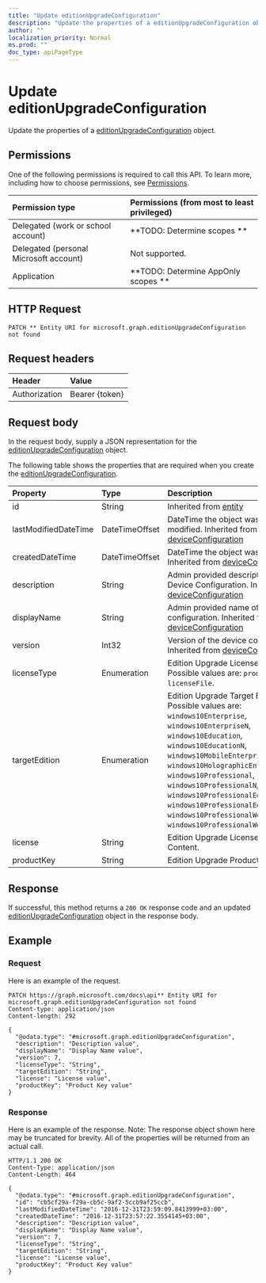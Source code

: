 ```yaml
---
title: "Update editionUpgradeConfiguration"
description: "Update the properties of a editionUpgradeConfiguration object."
author: ""
localization_priority: Normal
ms.prod: ""
doc_type: apiPageType
---
```


# Update editionUpgradeConfiguration

Update the properties of a [editionUpgradeConfiguration](../resources/editionupgradeconfiguration.md) object.

## Permissions
One of the following permissions is required to call this API. To learn more, including how to choose permissions, see [Permissions](/concepts/permissions-reference.md).

|Permission type|Permissions (from most to least privileged)|
|:---|:---|
|Delegated (work or school account)|**TODO: Determine scopes **|
|Delegated (personal Microsoft account)|Not supported.|
|Application|**TODO: Determine AppOnly scopes **|

## HTTP Request
<!-- {
  "blockType": "ignored"
}
-->
``` http
PATCH ** Entity URI for microsoft.graph.editionUpgradeConfiguration not found
```

## Request headers
|Header|Value|
|:---|:---|
|Authorization|Bearer {token}|

## Request body
In the request body, supply a JSON representation for the [editionUpgradeConfiguration](../resources/editionUpgradeConfiguration.md) object.

The following table shows the properties that are required when you create the [editionUpgradeConfiguration](../resources/editionupgradeconfiguration.md).

|Property|Type|Description|
|:---|:---|:---|
|id|String| Inherited from [entity](../resources/entity.md)|
|lastModifiedDateTime|DateTimeOffset|DateTime the object was last modified. Inherited from [deviceConfiguration](../resources/deviceConfiguration.md)|
|createdDateTime|DateTimeOffset|DateTime the object was created. Inherited from [deviceConfiguration](../resources/deviceConfiguration.md)|
|description|String|Admin provided description of the Device Configuration. Inherited from [deviceConfiguration](../resources/deviceConfiguration.md)|
|displayName|String|Admin provided name of the device configuration. Inherited from [deviceConfiguration](../resources/deviceConfiguration.md)|
|version|Int32|Version of the device configuration. Inherited from [deviceConfiguration](../resources/deviceConfiguration.md)|
|licenseType|Enumeration|Edition Upgrade License Type. Possible values are: `productKey`, `licenseFile`.|
|targetEdition|Enumeration|Edition Upgrade Target Edition. Possible values are: `windows10Enterprise`, `windows10EnterpriseN`, `windows10Education`, `windows10EducationN`, `windows10MobileEnterprise`, `windows10HolographicEnterprise`, `windows10Professional`, `windows10ProfessionalN`, `windows10ProfessionalEducation`, `windows10ProfessionalEducationN`, `windows10ProfessionalWorkstation`, `windows10ProfessionalWorkstationN`.|
|license|String|Edition Upgrade License File Content.|
|productKey|String|Edition Upgrade Product Key.|



## Response
If successful, this method returns a `200 OK` response code and an updated [editionUpgradeConfiguration](../resources/editionupgradeconfiguration.md) object in the response body.

## Example

### Request
Here is an example of the request.
<!-- {
  "blockType": "request",
  "name": "update_editionupgradeconfiguration"
}
-->
``` http
PATCH https://graph.microsoft.com/docs\api** Entity URI for microsoft.graph.editionUpgradeConfiguration not found
Content-type: application/json
Content-length: 292

{
  "@odata.type": "#microsoft.graph.editionUpgradeConfiguration",
  "description": "Description value",
  "displayName": "Display Name value",
  "version": 7,
  "licenseType": "String",
  "targetEdition": "String",
  "license": "License value",
  "productKey": "Product Key value"
}
```

### Response
Here is an example of the response. Note: The response object shown here may be truncated for brevity. All of the properties will be returned from an actual call.
<!-- {
  "blockType": "response",
  "truncated": true
}
-->
``` http
HTTP/1.1 200 OK
Content-Type: application/json
Content-Length: 464

{
  "@odata.type": "#microsoft.graph.editionUpgradeConfiguration",
  "id": "cb5cf29a-f29a-cb5c-9af2-5ccb9af25ccb",
  "lastModifiedDateTime": "2016-12-31T23:59:09.8413999+03:00",
  "createdDateTime": "2016-12-31T23:57:22.3554145+03:00",
  "description": "Description value",
  "displayName": "Display Name value",
  "version": 7,
  "licenseType": "String",
  "targetEdition": "String",
  "license": "License value",
  "productKey": "Product Key value"
}
```

